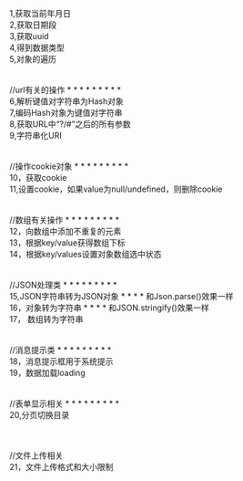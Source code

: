 1,获取当前年月日  </br>
2,获取日期段       </br>
3,获取uuid              </br>
4,得到数据类型         </br>
5,对象的遍历              </br>
                                </br>
                                </br>
//url有关的操作   *   *   *   *   *   *   *   *   *                  </br>
6,解析键值对字符串为Hash对象     </br>
7,编码Hash对象为键值对字符串     </br>
8,获取URL中“?/#”之后的所有参数  </br>
9,字符串化URI                    </br>
                                 </br>
                                 </br>
//操作cookie对象  *   *   *   *   *   *   *   *   *                  </br>
10，获取cookie                   </br>
11,设置cookie，如果value为null/undefined，则删除cookie    </br>
                                                          </br>
                                                           </br>
//数组有关操作  *   *   *   *   *   *   *   *   *                  </br>
12，向数组中添加不重复的元素                                       </br>
13，根据key/value获得数组下标                                     </br>
14，根据key/values设置对象数组选中状态                             </br>
                                                                     </br>
                                                                      </br>
//JSON处理类  *   *   *   *   *   *   *   *   *                  </br>
15,JSON字符串转为JSON对象     *   *   *   * 和Json.parse()效果一样     </br>
16，对象转为字符串         *   *   *   * 和JSON.stringify()效果一样    </br>
17， 数组转为字符串                                                </br>
                                                                   </br>
                                                                   </br>
//消息提示类    *   *   *   *   *   *   *   *   *                  </br>
18，消息提示框用于系统提示                                                      </br>
19，数据加载loading                                                 </br>
                                                                     </br>
                                                                    </br>
//表单显示相关   *   *   *   *   *   *   *   *   *                  </br>
20,分页切换目录                                                      </br>
                                                                     </br>
                                                                     </br>
                                                                     </br>
//文件上传相关                                                       </br>
21，文件上传格式和大小限制                                           </br>